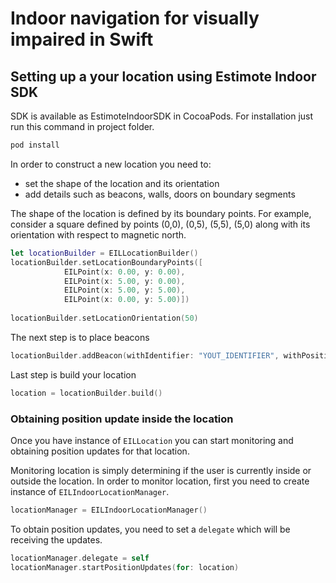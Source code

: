 # Indoor navigation for visually impaired in Swift

## Setting up a your location using Estimote Indoor SDK

SDK is available as EstimoteIndoorSDK in CocoaPods. For installation just run this command in project folder.

```bash
pod install
```

In order to construct a new location you need to:

- set the shape of the location and its orientation
- add details such as beacons, walls, doors on boundary segments

The shape of the location is defined by its boundary points. For example, consider a square defined by points (0,0), (0,5), (5,5), (5,0) along with its orientation with respect to magnetic north.

```swift
let locationBuilder = EILLocationBuilder()
locationBuilder.setLocationBoundaryPoints([
            EILPoint(x: 0.00, y: 0.00),
            EILPoint(x: 5.00, y: 0.00),
            EILPoint(x: 5.00, y: 5.00),
            EILPoint(x: 0.00, y: 5.00)])
            
locationBuilder.setLocationOrientation(50)
```

The next step is to place beacons 

```swift
locationBuilder.addBeacon(withIdentifier: "YOUT_IDENTIFIER", withPosition: EILOrientedPoint(x:0,y:0,orientation:180), andColor: ESTColor.coconutPuff)
```
Last step is build your location

```swift
location = locationBuilder.build()
```

### Obtaining position update inside the location

Once you have instance of ```EILLocation``` you can start monitoring and obtaining position updates for that location.

Monitoring location is simply determining if the user is currently inside or outside the location. In order to monitor location, first you need to create instance of ```EILIndoorLocationManager```.

```swift
locationManager = EILIndoorLocationManager()
```

To obtain position updates, you need to set a ```delegate``` which will be receiving the updates.

```swift
locationManager.delegate = self
locationManager.startPositionUpdates(for: location)
```
